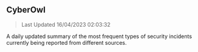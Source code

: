 ## CyberOwl 
> Last Updated 16/04/2023 02:03:32 


A daily updated summary of the most frequent types of security incidents currently being reported from different sources.

